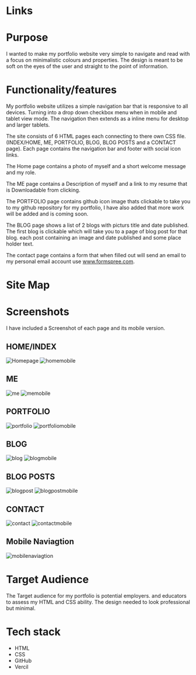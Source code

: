 # Links



# Purpose

I wanted to make my portfolio website very simple to navigate and read with a focus on minimalistic colours and properties.
The design is meant to be soft on the eyes of the user and straight to the point of information. 

# Functionality/features

My portfolio website utilizes a simple navigation bar that is responsive to all devices. Turning into a drop down checkbox menu 
when in mobile and tablet view mode. The navigation then extends as a inline menu for desktop and larger tablets.

The site consists of 6 HTML pages each connecting to there own CSS file. (INDEX/HOME, ME, PORTFOLIO, BLOG, BLOG POSTS and a CONTACT page).
Each page contains the navigation bar and footer with social icon links.

The Home page contains a photo of myself and a short welcome message and my role. 

The ME page contains a Description of myself and a link to my resume that is Downloadable from clicking.

The PORTFOLIO page contains github icon image thats clickable to take you to my github repository for my portfolio, I have also added that more work will be added and is coming soon. 

The BLOG page shows a list of 2 blogs with picturs title and date published. The first blog is clickable which will take you to a page of blog post for that blog. each post containing an
image and date published and some place holder text. 

The contact page contains a form that when filled out will send an email to my personal email account use www.formspree.com.

# Site Map







# Screenshots

I have included a Screenshot of each page and its mobile version.

## HOME/INDEX
![Homepage](imagesandcontent/screenshots/home.png)
![homemobile](imagesandcontent/screenshots/homemobile.png)

## ME
![me](imagesandcontent/screenshots/me.png)
![memobile](imagesandcontent/screenshots/memobile.png)

## PORTFOLIO
![portfolio](imagesandcontent/screenshots/portfolio.png)
![portfoliomobile](imagesandcontent/screenshots/portfoliomobile.png)

## BLOG
![blog](imagesandcontent/screenshots/blog.png)
![blogmobile](imagesandcontent/screenshots/Blogsmobile.png)

## BLOG POSTS
![blogpost](imagesandcontent/screenshots/blogpost.png)
![blogpostmobile](imagesandcontent/screenshots/Blogpostmobile.png)

## CONTACT
![contact](imagesandcontent/screenshots/contact.png)
![contactmobile](imagesandcontent/screenshots/Contactmobile.png)

## Mobile Naviagtion
![mobilenaviagtion](imagesandcontent/screenshots/navmobile.png)



# Target Audience 

The Target audience for my portfolio is potential employers. and educators to assess my HTML and CSS ability. The design needed to look professional but minimal. 

# Tech stack 

- HTML
- CSS
- GitHub
- Vercil